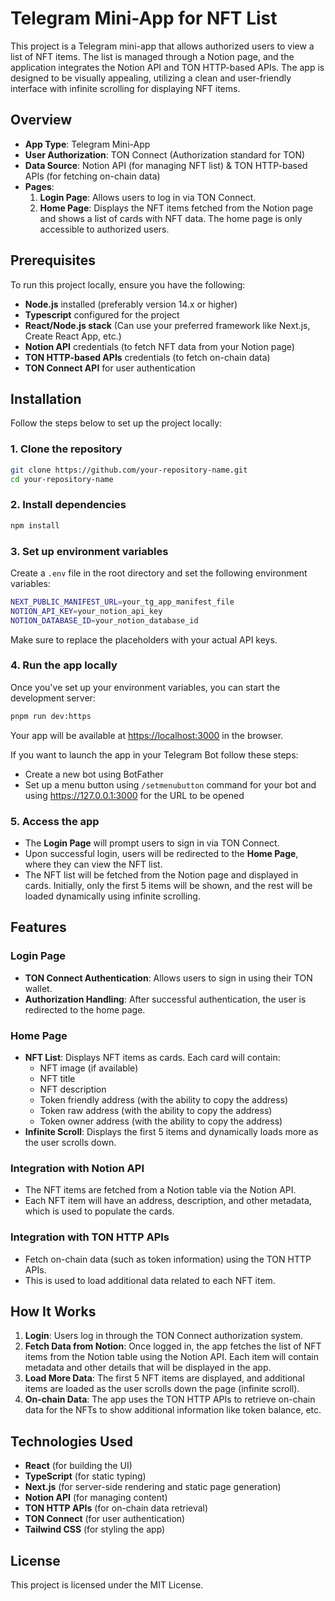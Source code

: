 
# Telegram Mini-App for NFT List

This project is a Telegram mini-app that allows authorized users to view a list of NFT items. The list is managed through a Notion page, and the application integrates the Notion API and TON HTTP-based APIs. The app is designed to be visually appealing, utilizing a clean and user-friendly interface with infinite scrolling for displaying NFT items.

## **Overview**

- **App Type**: Telegram Mini-App
- **User Authorization**: TON Connect (Authorization standard for TON)
- **Data Source**: Notion API (for managing NFT list) & TON HTTP-based APIs (for fetching on-chain data)
- **Pages**: 
  1. **Login Page**: Allows users to log in via TON Connect.
  2. **Home Page**: Displays the NFT items fetched from the Notion page and shows a list of cards with NFT data. The home page is only accessible to authorized users.

## **Prerequisites**

To run this project locally, ensure you have the following:

- **Node.js** installed (preferably version 14.x or higher)
- **Typescript** configured for the project
- **React/Node.js stack** (Can use your preferred framework like Next.js, Create React App, etc.)
- **Notion API** credentials (to fetch NFT data from your Notion page)
- **TON HTTP-based APIs** credentials (to fetch on-chain data)
- **TON Connect API** for user authentication

## **Installation**

Follow the steps below to set up the project locally:

### 1. Clone the repository

```bash
git clone https://github.com/your-repository-name.git
cd your-repository-name
```

### 2. Install dependencies

```bash
npm install
```

### 3. Set up environment variables

Create a `.env` file in the root directory and set the following environment variables:

```bash
NEXT_PUBLIC_MANIFEST_URL=your_tg_app_manifest_file
NOTION_API_KEY=your_notion_api_key
NOTION_DATABASE_ID=your_notion_database_id
```

Make sure to replace the placeholders with your actual API keys.

### 4. Run the app locally

Once you've set up your environment variables, you can start the development server:

```bash
pnpm run dev:https
```

Your app will be available at [https://localhost:3000](https://localhost:3000) in the browser.

If you want to launch the app in your Telegram Bot follow these steps:
- Create a new bot using BotFather
- Set up a menu button using ```/setmenubutton``` command for your bot and using https://127.0.0.1:3000 for the URL to be opened

### 5. Access the app

- The **Login Page** will prompt users to sign in via TON Connect.
- Upon successful login, users will be redirected to the **Home Page**, where they can view the NFT list.
- The NFT list will be fetched from the Notion page and displayed in cards. Initially, only the first 5 items will be shown, and the rest will be loaded dynamically using infinite scrolling.

## **Features**

### **Login Page**
- **TON Connect Authentication**: Allows users to sign in using their TON wallet.
- **Authorization Handling**: After successful authentication, the user is redirected to the home page.

### **Home Page**
- **NFT List**: Displays NFT items as cards. Each card will contain:
  - NFT image (if available)
  - NFT title
  - NFT description
  - Token friendly address (with the ability to copy the address)
  - Token raw address (with the ability to copy the address)
  - Token owner address (with the ability to copy the address)
- **Infinite Scroll**: Displays the first 5 items and dynamically loads more as the user scrolls down.

### **Integration with Notion API**
- The NFT items are fetched from a Notion table via the Notion API.
- Each NFT item will have an address, description, and other metadata, which is used to populate the cards.

### **Integration with TON HTTP APIs**
- Fetch on-chain data (such as token information) using the TON HTTP APIs.
- This is used to load additional data related to each NFT item.

## **How It Works**

1. **Login**: Users log in through the TON Connect authorization system.
2. **Fetch Data from Notion**: Once logged in, the app fetches the list of NFT items from the Notion table using the Notion API. Each item will contain metadata and other details that will be displayed in the app.
3. **Load More Data**: The first 5 NFT items are displayed, and additional items are loaded as the user scrolls down the page (infinite scroll).
4. **On-chain Data**: The app uses the TON HTTP APIs to retrieve on-chain data for the NFTs to show additional information like token balance, etc.

## **Technologies Used**

- **React** (for building the UI)
- **TypeScript** (for static typing)
- **Next.js** (for server-side rendering and static page generation)
- **Notion API** (for managing content)
- **TON HTTP APIs** (for on-chain data retrieval)
- **TON Connect** (for user authentication)
- **Tailwind CSS** (for styling the app)

## **License**

This project is licensed under the MIT License.
